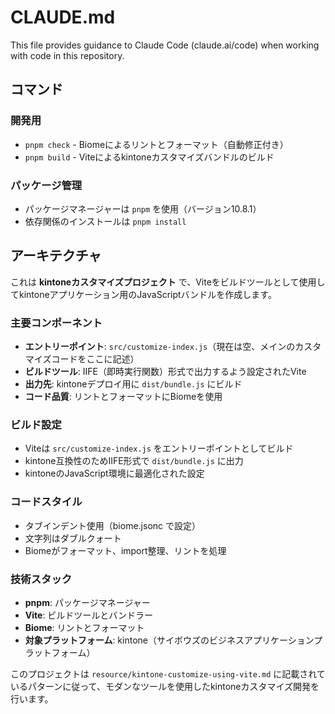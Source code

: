 # CLAUDE.md

This file provides guidance to Claude Code (claude.ai/code) when working with code in this repository.

## コマンド

### 開発用
- `pnpm check` - Biomeによるリントとフォーマット（自動修正付き）
- `pnpm build` - Viteによるkintoneカスタマイズバンドルのビルド

### パッケージ管理
- パッケージマネージャーは `pnpm` を使用（バージョン10.8.1）
- 依存関係のインストールは `pnpm install`

## アーキテクチャ

これは **kintoneカスタマイズプロジェクト** で、Viteをビルドツールとして使用してkintoneアプリケーション用のJavaScriptバンドルを作成します。

### 主要コンポーネント
- **エントリーポイント**: `src/customize-index.js`（現在は空、メインのカスタマイズコードをここに記述）
- **ビルドツール**: IIFE（即時実行関数）形式で出力するよう設定されたVite
- **出力先**: kintoneデプロイ用に `dist/bundle.js` にビルド
- **コード品質**: リントとフォーマットにBiomeを使用

### ビルド設定
- Viteは `src/customize-index.js` をエントリーポイントとしてビルド
- kintone互換性のためIIFE形式で `dist/bundle.js` に出力
- kintoneのJavaScript環境に最適化された設定

### コードスタイル
- タブインデント使用（biome.jsonc で設定）
- 文字列はダブルクォート
- Biomeがフォーマット、import整理、リントを処理

### 技術スタック
- **pnpm**: パッケージマネージャー
- **Vite**: ビルドツールとバンドラー
- **Biome**: リントとフォーマット
- **対象プラットフォーム**: kintone（サイボウズのビジネスアプリケーションプラットフォーム）

このプロジェクトは `resource/kintone-customize-using-vite.md` に記載されているパターンに従って、モダンなツールを使用したkintoneカスタマイズ開発を行います。